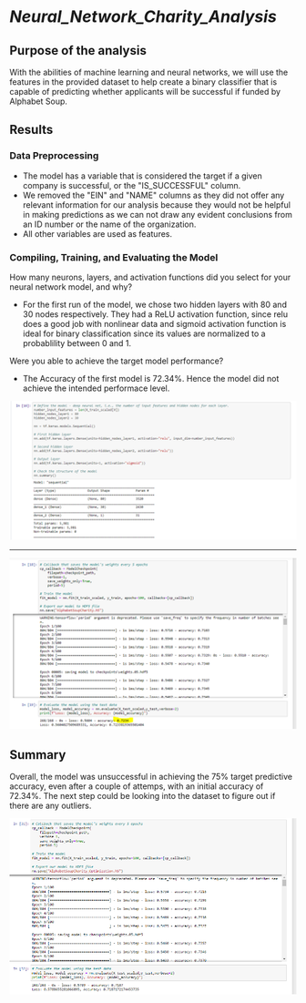 # _Neural_Network_Charity_Analysis_

## Purpose of the analysis 

With the abilities of machine learning and neural networks, we will use the features in the provided dataset to help create a binary classifier that is capable of predicting whether applicants will be successful if funded by Alphabet Soup.

## Results

### Data Preprocessing

- The model has a variable that is considered the target if a given company is successful, or the "IS_SUCCESSFUL" column.
- We removed the "EIN" and "NAME" columns as they did not offer any relevant information for our analysis because they would not be helpful in making predictions as we can not draw any evident conclusions from an ID number or the name of the organization.
- All other variables are used as features.

### Compiling, Training, and Evaluating the Model

How many neurons, layers, and activation functions did you select for your neural network model, and why?

- For the first run of the model, we chose two hidden layers with 80 and 30 nodes respectively. They had a ReLU activation function, since relu does a good job with nonlinear data and sigmoid activation function is ideal for binary classification since its values are normalized to a probablility between 0 and 1.

Were you able to achieve the target model performance?

- The Accuracy of the first model is 72.34%. Hence the model did not achieve the intended performace level. 

![alt text](https://github.com/Yoditatr/Neural_Network_Charity_Analysis/blob/main/Resources/train.PNG?raw=true)

_ _ _ _ _ _ _ _ _ _ _ _ _ _ _ _ _ _ _ _ _ _ _ _ _ _ _ _ _ _ _ _ _ _ _ _ _ _ _ _ _ _ _ _ _ _ _ _ _ _ _ _ _ _ _ _ _ _ _ _ _ _ _ _ _ _ _ _ _ _ _ _ _ _ _ _ _ _ _ _ 

![alt text](https://github.com/Yoditatr/Neural_Network_Charity_Analysis/blob/main/Resources/fit.PNG?raw=true)

## Summary 

Overall, the model was unsuccessful in achieving the 75% target predictive accuracy, even after a couple of attemps, with an initial accuracy of 72.34%. The next step could be looking into the dataset to figure out if there are any outliers. 

![alt text](https://github.com/Yoditatr/Neural_Network_Charity_Analysis/blob/main/Resources/optimization.PNG?raw=true)
